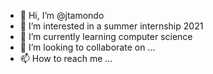 - 👋 Hi, I’m @jtamondo
- 👀 I’m interested in a summer internship 2021
- 🌱 I’m currently learning computer science
- 💞️ I’m looking to collaborate on ...
- 📫 How to reach me ...

<!---
jtamondo/jtamondo is a ✨ special ✨ repository because its `README.md` (this file) appears on your GitHub profile.
You can click the Preview link to take a look at your changes.
--->
